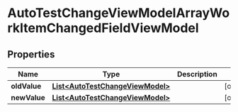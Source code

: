 

# AutoTestChangeViewModelArrayWorkItemChangedFieldViewModel


## Properties

| Name | Type | Description | Notes |
|------------ | ------------- | ------------- | -------------|
|**oldValue** | [**List&lt;AutoTestChangeViewModel&gt;**](AutoTestChangeViewModel.md) |  |  [optional] |
|**newValue** | [**List&lt;AutoTestChangeViewModel&gt;**](AutoTestChangeViewModel.md) |  |  [optional] |




